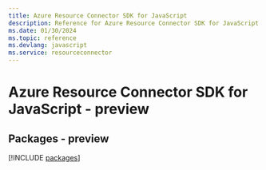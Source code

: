 ```yaml
---
title: Azure Resource Connector SDK for JavaScript
description: Reference for Azure Resource Connector SDK for JavaScript
ms.date: 01/30/2024
ms.topic: reference
ms.devlang: javascript
ms.service: resourceconnector
---
```

# Azure Resource Connector SDK for JavaScript - preview
## Packages - preview
[!INCLUDE [packages](resource-connector-index.md)]